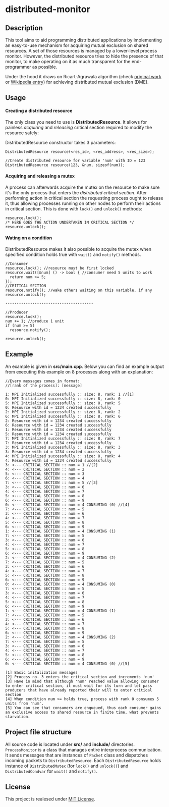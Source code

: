 # distributed-monitor

## Description

This tool aims to aid programming distributed applications by implementing an easy-to-use mechanism
for acquiring mutual exclusion on shared resources.
A set of those resources is managed by a lower-level process monitor. However, the distributed
resource tries to hide the presence of that monitor, to make operating on it as much transparent
for the end-programmer as possible.

Under the hood it draws on Ricart-Agrawala algorithm
(check [original work](http://www.cs.ucf.edu/courses/cop6614/fall2005/Ricart-Agrawala.pdf) or [Wikipedia entry](en.wikipedia.org/wiki/Ricart–Agrawala_algorithm)) for achieving distributed mutual exclusion (DME).

## Usage

#### Creating a distributed resource
The only class you need to use is **DistributedResource**. It allows for painless *acquiring*
and *releasing* critical section required to modify the resource safely:

DistributedResource constructor takes 3 parameters:

```
DistributedResource resource(<res_id>, <res_address>, <res_size>);

//Create distributed resource for variable 'num' with ID = 123
DistributedResource resource(123, &num, sizeof(num));
```

#### Acquiring and releasing a mutex
A process can afterwards acquire the mutex on the resource to make sure it's the only process
that enters the *distributed critical section*. After performing action in critical section the
requesting process ought to release it, thus allowing processes running on other nodes to perform
their actions in critical section. This is done with `lock()` and `unlock()` methods:

```
resource.lock();
/* HERE GOES THE ACTION UNDERTAKEN IN CRITICAL SECTION */
resource.unlock();
```
#### Wating on a condition

DistributedResource makes it also possible to acquire the mutex when specified condition holds
true with `wait()` and `notify()` methods.

```
//Consumer
resource.lock(); //resource must be first locked
resource.wait([&num] () -> bool { //consumer need 5 units to work
  return num >= 5;
});
//CRITICAL SECTION
resource.notify(); //wake others waiting on this variable, if any
resource.unlock();

---------------------------------------

//Producer
resource.lock();
num += 1; //produce 1 unit
if (num >= 5)
  resource.notify();

resource.unlock();
```

## Example

An example is given in **src/main.cpp**. Below you can find an example output from executing
this example on 8 processes along with an explanation:

```
//Every messages comes in format:
//[rank of the process]: [message]

1: MPI Initialized successfully :: size: 8, rank: 1 //[1]
0: MPI Initialized successfully :: size: 8, rank: 0
5: MPI Initialized successfully :: size: 8, rank: 5
0: Resource with id = 1234 created successfully
2: MPI Initialized successfully :: size: 8, rank: 2
6: MPI Initialized successfully :: size: 8, rank: 6
2: Resource with id = 1234 created successfully
6: Resource with id = 1234 created successfully
1: Resource with id = 1234 created successfully
5: Resource with id = 1234 created successfully
7: MPI Initialized successfully :: size: 8, rank: 7
7: Resource with id = 1234 created successfully
3: MPI Initialized successfully :: size: 8, rank: 3
3: Resource with id = 1234 created successfully
4: MPI Initialized successfully :: size: 8, rank: 4
4: Resource with id = 1234 created successfully
3: <--- CRITICAL SECTION :: num = 1 //[2]
4: <--- CRITICAL SECTION :: num = 2
5: <--- CRITICAL SECTION :: num = 3
6: <--- CRITICAL SECTION :: num = 4
7: <--- CRITICAL SECTION :: num = 5 //[3]
3: <--- CRITICAL SECTION :: num = 6
4: <--- CRITICAL SECTION :: num = 7
5: <--- CRITICAL SECTION :: num = 8
6: <--- CRITICAL SECTION :: num = 9
0: <--- CRITICAL SECTION :: num = 4 CONSUMING (0) //[4]
7: <--- CRITICAL SECTION :: num = 5
3: <--- CRITICAL SECTION :: num = 6
4: <--- CRITICAL SECTION :: num = 7
5: <--- CRITICAL SECTION :: num = 8
6: <--- CRITICAL SECTION :: num = 9
1: <--- CRITICAL SECTION :: num = 4 CONSUMING (1)
7: <--- CRITICAL SECTION :: num = 5
3: <--- CRITICAL SECTION :: num = 6
4: <--- CRITICAL SECTION :: num = 7
5: <--- CRITICAL SECTION :: num = 8
6: <--- CRITICAL SECTION :: num = 9
2: <--- CRITICAL SECTION :: num = 4 CONSUMING (2)
7: <--- CRITICAL SECTION :: num = 5
3: <--- CRITICAL SECTION :: num = 6
4: <--- CRITICAL SECTION :: num = 7
5: <--- CRITICAL SECTION :: num = 8
6: <--- CRITICAL SECTION :: num = 9
0: <--- CRITICAL SECTION :: num = 4 CONSUMING (0)
7: <--- CRITICAL SECTION :: num = 5
3: <--- CRITICAL SECTION :: num = 6
4: <--- CRITICAL SECTION :: num = 7
5: <--- CRITICAL SECTION :: num = 8
6: <--- CRITICAL SECTION :: num = 9
1: <--- CRITICAL SECTION :: num = 4 CONSUMING (1)
7: <--- CRITICAL SECTION :: num = 5
3: <--- CRITICAL SECTION :: num = 6
4: <--- CRITICAL SECTION :: num = 7
5: <--- CRITICAL SECTION :: num = 8
6: <--- CRITICAL SECTION :: num = 9
2: <--- CRITICAL SECTION :: num = 4 CONSUMING (2)
7: <--- CRITICAL SECTION :: num = 5
3: <--- CRITICAL SECTION :: num = 6
4: <--- CRITICAL SECTION :: num = 7
5: <--- CRITICAL SECTION :: num = 8
6: <--- CRITICAL SECTION :: num = 9
0: <--- CRITICAL SECTION :: num = 4 CONSUMING (0) //[5]

[1] Basic initalization messages
[2] Process no. 3 enters the critical section and increments 'num'
[3] Have in mind that although 'num' reached value allowing consumer to enter critical section, it must wait for its turn and let pass producers that have already reported their will to enter critical section
[4] When condition num >= holds true, process with rank 0 consumes 5 units from 'num'.
[5] You can see that consumers are enqueued, thus each consumer gains an exclusive access to shared resource in finite time, what prevents starvation.
```

## Project file structure
All source code is located under **src/** and **include/** directories. `ProcessMonitor` is a class that manages entire interprocess communication. It sends messages that are instances of `Packet` class and dispatches incoming packets to `DistributedResource`. Each `DistributedResource` holds instance of `DistributedMutex` (for `lock()` and `unlock()`) and `DistributedCondvar` for `wait()` and `notify()`.

## License
This project is realesed under [MIT License](http://choosealicense.com/licenses/mit/).
